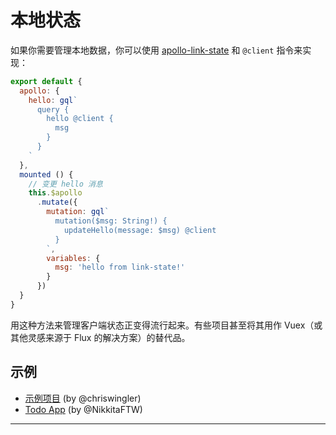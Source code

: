 # 本地状态

如果你需要管理本地数据，你可以使用 [apollo-link-state](https://github.com/apollographql/apollo-link-state) 和 `@client` 指令来实现：

```js
export default {
  apollo: {
    hello: gql`
      query {
        hello @client {
          msg
        }
      }
    `
  },
  mounted () {
    // 变更 hello 消息
    this.$apollo
      .mutate({
        mutation: gql`
          mutation($msg: String!) {
            updateHello(message: $msg) @client
          }
        `,
        variables: {
          msg: 'hello from link-state!'
        }
      })
  }
}
```

用这种方法来管理客户端状态正变得流行起来。有些项目甚至将其用作 Vuex（或其他灵感来源于 Flux 的解决方案）的替代品。

## 示例

- [示例项目](https://codesandbox.io/s/zqqj82396p) (by @chriswingler)
- [Todo App](https://codesandbox.io/s/x2jr96r8pp) (by @NikkitaFTW)

---
